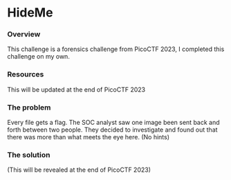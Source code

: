 # HideMe

### Overview
This challenge is a forensics challenge from PicoCTF 2023, I completed this challenge on my own.

### Resources
This will be updated at the end of PicoCTF 2023

### The problem
Every file gets a flag. 
The SOC analyst saw one image been sent back and forth between two people. They decided to investigate and found out that there was more than what meets the eye here.
(No hints)

### The solution
(This will be revealed at the end of PicoCTF 2023)
